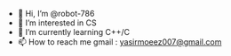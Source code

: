 - 👋 Hi, I’m @robot-786
- 👀 I’m interested in CS
- 🌱 I’m currently learning C++/C
- 📫 How to reach me gmail : yasirmoeez007@gmail.com

<!---
robot-786/robot-786 is a ✨ special ✨ repository because its `README.md` (this file) appears on your GitHub profile.
You can click the Preview link to take a look at your changes.
--->
